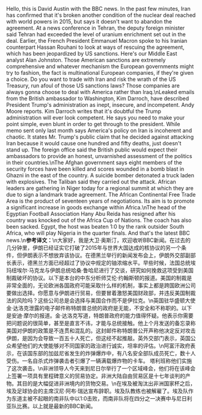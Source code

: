 Hello, this is David Austin with the BBC news. In the past few minutes, Iran has confirmed that it's broken another condition of the nuclear deal reached with world powers in 2015, but says it doesn't want to abandon the agreement. At a news conference in Tehran, the deputy foreign minister said Tehran had exceeded the level of uranium enrichment set out in the deal. Earlier, the French President Emmanuel Macron spoke to his Iranian counterpart Hassan Rouhani to look at ways of rescuing the agreement, which has been jeopardized by US sanctions. Here's our Middle East analyst Alan Johnston. Those American sanctions are extremely comprehensive and whatever mechanism the European governments might try to fashion, the fact is multinational European companies, if they're given a choice. Do you want to trade with Iran and risk the wrath of the US Treasury, run afoul of those US sanctions laws? Those companies are always gonna choose to deal with America rather than Iraq.\nLeaked emails from the British ambassador to Washington, Kim Darroch, have described President Trump's administration as inept, insecure, and incompetent. Andy Moore reports. Kim Darroch writes that it's doubtful the Trump administration will ever look competent. He says you need to make your point simple, even blunt in order to get through to the president. While memo sent only last month says America's policy on Iran is incoherent and chaotic. It states Mr. Trump's public claim that he decided against attacking Iran because it would cause one hundred and fifty deaths, just doesn't stand up. The foreign office said the British public would expect their ambassadors to provide an honest, unvarnished assessment of the politics in their countries.\nThe Afghan government says eight members of the security forces have been killed and scores wounded in a bomb blast in Ghazni in the east of the country. A suicide bomber detonated a truck laden with explosives. The Taliban said they carried out the attack. African leaders are gathering in Niger today for a regional summit at which they are due to sign a landmark trade agreement. The African Continental Free Trade Area is the product of seventeen years of negotiations. Its aim is to promote a significant increase in goods exchange within Africa.\nThe head of the Egyptian Football Association Hany Abu Reida has resigned after his country was knocked out of the Africa Cup of Nations. The coach has also been sacked. Egypt, the host was beaten 1:0 by the rank outsider South Africa, who will play Nigeria in the quarter finals. And that's the latest BBC news.\n**参考译文：**\n大家好，我是大卫·奥斯汀，欢迎收听BBC新闻。在过去的几分钟里，伊朗已经证实它打破了2015年与世界大国达成的核协议的另一个条件，但伊朗表示不想放弃该协议。在德黑兰举行的新闻发布会上，伊朗外交部副部长表示，德黑兰方面已经超过了协议中规定的铀浓缩水平。早些时候，法国总统埃玛纽埃尔·马克龙与伊朗总统哈桑·鲁哈尼进行了交谈，研究如何挽救这项受到美国制裁破坏的协议。以下是本台的中东分析师艾伦·约翰斯顿的报道。美国的制裁是非常全面的，无论欧洲各国政府可能采取什么样的机制，事实上都是跨国欧洲公司要做出选择。你愿意与伊朗进行贸易，但要冒着激怒美国财政部，并违反美国制裁法的风险吗？这些公司总是会选择与美国合作而不是伊拉克。\n英国驻华盛顿大使金·达洛克泄露的电子邮件称特朗普总统的政府是无能，不安全和不称职的。以下是安迪·摩尔的报道。金·达洛克写道，特朗普政府的能力值得怀疑。他表示你需要把问题说的很简单，甚至是直言不讳，才能与总统接触。他上个月发送的备忘录称美国对伊朗的政策是不连贯和混乱的。这封邮件称特朗普公开声称他决定反对攻击伊朗，是因为会导致一百五十人死亡，但这经不起推敲。英外交部门表示，英国公众希望他们的大使能够对不同国家的政治进行诚实，坦率的评估。\n阿富汗政府表示，在该国东部的加兹尼省发生的炸弹爆炸中，有八名安全部队成员死亡，数十人受伤。一名自杀式炸弹袭击者引爆了一辆满载爆炸物的卡车。 塔利班称他们实施了这次袭击。\n非洲领导人今天来到尼日尔举行了一个区域峰会，他们将在该峰会上签署一项具有里程碑意义的贸易协定。非洲大陆自由贸易区是十七年谈判的产物。其目的是大幅促进非洲境内的货物交易。\n在埃及被淘汰出非洲国家杯之后，埃及足球协会的主席汉尼·阿布·瑞达宣布辞职。埃及队教练也被解雇了。埃及队作为东道主被不起眼的南非队中以1:0击败，而南非队将在四分之一决赛中与尼日利亚队比赛。以上就是最新的BBC新闻。
        